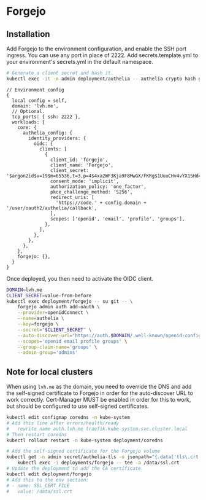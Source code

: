 # Forgejo

## Installation

Add Forgejo to the environment configuration, and enable the SSH port ingress. You can use any port in place of 2222. Add secrets.template.yml to your environment's secrets.yml in the default namespace.

```bash
# Generate a client secret and hash it.
kubectl exec -it -n admin deployment/authelia -- authelia crypto hash generate --random
```

```jsonnet
// Environment config
{
  local config = self,
  domain: 'lvh.me',
  // Optional.
  tcp_ports: { ssh: 2222 },
  workloads: {
    core: {
      authelia_config: {
        identity_providers: {
          oidc: {
            clients: [
              {
                client_id: 'forgejo',
                client_name: 'Forgejo',
                client_secret: '$argon2id$v=19$m=65536,t=3,p=4$4xa2WF3Kja9F8MwGX/FKRg$1UuuCHv4vYX1SHd4Yma18ZOCHVjueHIQuC+63a9QO3I',
                consent_mode: 'implicit',
                authorization_policy: 'one_factor',
                pkce_challenge_method: 'S256',
                redirect_uris: [
                  'https://code.' + config.domain + '/user/oauth2/authelia/callback',
                ],
                scopes: ['openid', 'email', 'profile', 'groups'],
              },
            ],
          },
        },
      },
    },
    forgejo: {},
  }
}
```

Once deployed, you then need to activate the OIDC client.

```bash
DOMAIN=lvh.me
CLIENT_SECRET=value-from-before
kubectl exec deployment/forgejo -- su git -- \
    forgejo admin auth add-oauth \
    --provider=openidConnect \
    --name=authelia \
    --key=forgejo \
    --secret="$CLIENT_SECRET" \
    --auto-discover-url="https://auth.$DOMAIN/.well-known/openid-configuration" \
    --scopes='openid email profile groups' \
    --group-claim-name='groups' \
    --admin-group='admins'
```

## Note for local clusters

When using `lvh.me` as the domain, you need to override the DNS and add the self-signed certificate to Forgejo in order for the auto-discover URL to work correctly. Cert-Manager MUST be enabled in order for this to work, but should be configured to use self-signed certificates.

```bash
kubectl edit configmap coredns -n kube-system
# Add this line after errors/health/ready
#   rewrite name auth.lvh.me traefik.kube-system.svc.cluster.local
# Then restart coredns
kubectl rollout restart -n kube-system deployment/coredns

# Add the self-signed certificate for the Forgejo volume
kubectl get -n admin secret/authelia-tls -o jsonpath="{.data['tls\.crt']}" | base64 -d |\
    kubectl exec -i deployments/forgejo -- tee -a /data/ssl.crt
# Update the deployment to add the CA certificate.
kubectl edit deployment/forgejo
# Add this to the env section:
# - name: SSL_CERT_FILE
#   value: /data/ssl.crt
```
